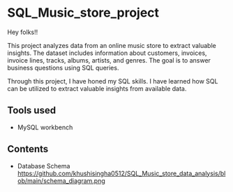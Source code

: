 # SQL_Music_store_project

Hey folks!!

This project analyzes data from an online music store to extract valuable insights. The dataset includes information about customers, invoices, invoice lines, tracks, albums, artists, and genres.
The goal is to answer business questions using SQL queries.

Through this project, I have honed my SQL skills. I have learned how SQL can be utilized to extract valuable insights from available data. 

## Tools used

+ MySQL workbench

## Contents
+ Database Schema https://github.com/khushisingha0512/SQL_Music_store_data_analysis/blob/main/schema_diagram.png
